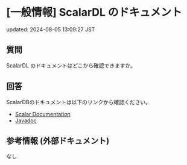 # [一般情報] ScalarDL のドキュメント

updated: 2024-08-05 13:09:27 JST

## 質問

ScalarDL のドキュメントはどこから確認できますか。

## 回答

ScalarDBのドキュメントは以下のリンクから確認ください。

-   [Scalar Documentation](https://developers.scalar-labs.com/docs/)
-   [Javadoc](https://javadoc.io/doc/com.scalar-labs)

## 参考情報 (外部ドキュメント)

なし
